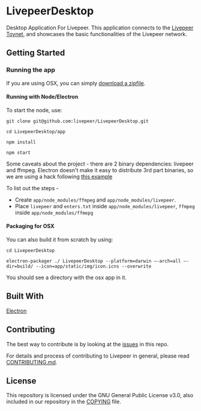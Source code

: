 # LivepeerDesktop
Desktop Application For Livepeer.  This application connects to the [Livepeer Toynet](https://github.com/livepeer/wiki/wiki/Toynet), and showcases the basic functionalities of the Livepeer network.

## Getting Started

### Running the app

If you are using OSX, you can simply [download a zipfile](https://s3.amazonaws.com/livepeer/LivepeerDesktop.zip).

#### Running with Node/Electron

To start the node, use:

```
git clone git@github.com:livepeer/LivepeerDesktop.git

cd LivepeerDesktop/app

npm install

npm start
```

Some caveats about the project - there are 2 binary dependencies: livepeer and ffmpeg.  Electron doesn't make it easy to distribute 3rd part binaries, so we are using a hack following [this example](http://stackoverflow.com/questions/38361996/how-can-i-bundle-a-precompiled-binary-with-electron)

To list out the steps -
* Create `app/node_modules/ffmpeg` and `app/node_modules/livepeer`.  
* Place `livepeer` and `enters.txt` inside `app/node_modules/livepeer`, `ffmpeg` inside `app/node_modules/ffmepg`

#### Packaging for OSX

You can also build it from scratch by using:

```
cd LivepeerDesktop

electron-packager ./ LivepeerDesktop --platform=darwin —-arch=all —-dir=build/ --icon=app/static/img/icon.icns --overwrite
```

You should see a directory with the osx app in it.

## Built With
[Electron](https://github.com/electron/electron)

## Contributing
The best way to contribute is by looking at the [issues](https://github.com/livepeer/LivepeerDesktop/issues) in this repo.  

For details and process of contributing to Livepeer in general, please read [CONTRIBUTING.md](https://github.com/livepeer/wiki/blob/master/CONTRIBUTING.md).

## License
This repository is licensed under the GNU General Public License v3.0, also included in our repository in the [COPYING](https://github.com/livepeer/LivepeerDesktop/blob/master/COPYING) file.

